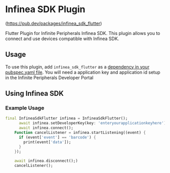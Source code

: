 # Infinea SDK Plugin

(https://pub.dev/packages/infinea_sdk_flutter)

Flutter Plugin for Infinite Peripherals Infinea SDK. This plugin allows you to connect and use devices compatible with Infinea SDK.

## Usage

To use this plugin, add `infinea_sdk_flutter` as a [dependency in your pubspec.yaml file](https://flutter.io/platform-plugins/).
You will need a application key and application id setup in the Infinite Peripherals Developer Portal

## Using Infinea SDK


### Example Usage

```dart
final InfineaSdkFlutter infinea = InfineaSdkFlutter();
      await infinea.setDeveloperKey(key: 'enteryourapplicationkeyhere');
      await infinea.connect();  
    Function cancelListener = infinea.startListening((event) {
      if (event['event'] == 'barcode') {
        print(event['data']);
      }
    });
    
    await infinea.disconnect();)
    cancelListener();

```

